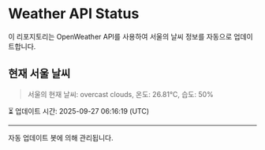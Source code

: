 
# Weather API Status

이 리포지토리는 OpenWeather API를 사용하여 서울의 날씨 정보를 자동으로 업데이트합니다.

## 현재 서울 날씨
> 서울의 현재 날씨: overcast clouds, 온도: 26.81°C, 습도: 50%

⏳ 업데이트 시간: 2025-09-27 06:16:19 (UTC)

---
자동 업데이트 봇에 의해 관리됩니다.
